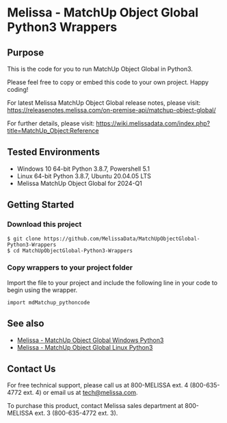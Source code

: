 # Melissa - MatchUp Object Global Python3 Wrappers

## Purpose

This is the code for you to run MatchUp Object Global in Python3.
    
Please feel free to copy or embed this code to your own project. Happy coding!

For latest Melissa MatchUp Object Global release notes, please visit: https://releasenotes.melissa.com/on-premise-api/matchup-object-global/

For further details, please visit: https://wiki.melissadata.com/index.php?title=MatchUp_Object:Reference

## Tested Environments

- Windows 10 64-bit Python 3.8.7, Powershell 5.1
- Linux 64-bit Python 3.8.7, Ubuntu 20.04.05 LTS
- Melissa MatchUp Object Global for 2024-Q1

## Getting Started

### Download this project
```
$ git clone https://github.com/MelissaData/MatchUpObjectGlobal-Python3-Wrappers
$ cd MatchUpObjectGlobal-Python3-Wrappers
```

### Copy wrappers to your project folder

Import the file to your project and include the following line in your code to begin using the wrapper.

```
import mdMatchup_pythoncode
```

## See also

- [Melissa - MatchUp Object Global Windows Python3](https://github.com/MelissaData/MatchUpObjectGlobal-Python3)
- [Melissa - MatchUp Object Global Linux Python3](https://github.com/MelissaData/MatchUpObjectGlobal-Python3-Linux)
    
## Contact Us

For free technical support, please call us at 800-MELISSA ext. 4
(800-635-4772 ext. 4) or email us at tech@melissa.com.

To purchase this product, contact Melissa sales department at
800-MELISSA ext. 3 (800-635-4772 ext. 3).
